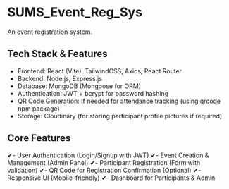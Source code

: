 # SUMS_Event_Reg_Sys
An event registration system.

## Tech Stack & Features
- Frontend: React (Vite), TailwindCSS, Axios, React Router
- Backend: Node.js, Express.js
- Database: MongoDB (Mongoose for ORM)
- Authentication: JWT + bcrypt for password hashing
- QR Code Generation: If needed for attendance tracking (using qrcode npm package)
- Storage: Cloudinary (for storing participant profile pictures if required)

## Core Features
✔- User Authentication (Login/Signup with JWT)
✔- Event Creation & Management (Admin Panel)
✔- Participant Registration (Form with validation)
✔- QR Code for Registration Confirmation (Optional)
✔- Responsive UI (Mobile-friendly)
✔- Dashboard for Participants & Admin
